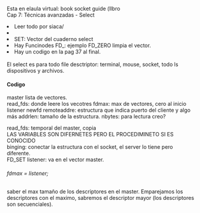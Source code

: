 Esta en elaula virtual: book socket guide (lIbro <br>
Cap 7: Técnicas avanzadas - Select<br>

<li>Leer todo por siaca/<li>
<li>SET: Vector del cuaderno select</li>
<li>Hay Funcinodes FD_: ejemplo FD_ZERO limpia el vector. </li>
 <li> Hay un codigo en la pag 37 al final.</li>
 
 <br>
 El select es para todo file desctriptor: terminal, mouse, socket, todo ls dispositivos y archivos.


<h4> Codigo </h4>
master lista de vectores. <br>
read_fds: donde leere los vecotres
fdmax: max de vectores, cero al inicio
listener
newfd
remoteaddre: estructura que indica puerto del cliente y algo más
addrlen: tamaño de la estructura.
nbytes: para lectura creo?

read_fds: temporal del master, copia <br>
LAS VARIABLES SON DIFERNETES PERO EL PROCEDIMINETO SI ES CONOCIDO <br>
binging: conectar la estructura con el socket, el server lo tiene pero diferente.<br>
FD_SET listener: va en el vector master.<br>

<h6>fdmax = listener;</h6>
saber el max tamaño de los descriptores en el master. Emparejamos los descriptores con el maximo, sabremos el descriptor mayor (los descriptores son secuenciales).
